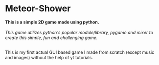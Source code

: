 # Meteor-Shower
<b>This is a simple 2D game made using python.</b>
<br>
<br>
<i>This game utilizes python's popular module/library, pygame and mixer to create this simple, fun and challenging game.</i>
<br>
<br>
<p>This is my first actual  GUI based game I made from scratch (except music and images) without the help of yt tutorials.</p>
